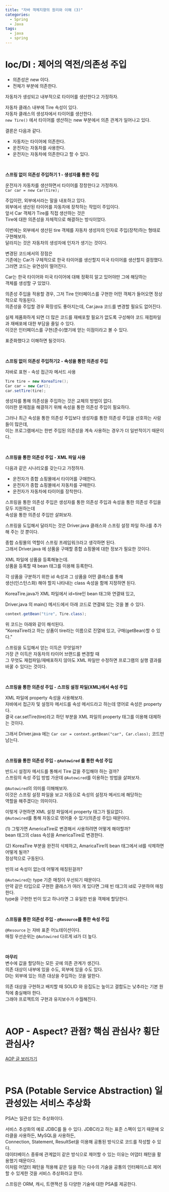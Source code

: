 ```yaml
---
title: "자바 객체지향의 원리와 이해 (3)"
categories:
  - Spring
  - Java
tags:
  - java
  - spring
---
```


# Ioc/DI : 제어의 역전/의존성 주입   

- 의존성은 new 이다.   
- 전체가 부분에 의존한다.   


자동차가 생성되고 내부적으로 타이어를 생산한다고 가정하자.     

자동차 클래스 내부에 Tire 속성이 있다.      
자동차 클래스의 생성자에서 타이어를 생산한다.     
`new Tire()` 에서 타이어를 생산하는 new 부분에서 의존 관계가 일어나고 있다.     

결론은 다음과 같다.   
- 자동차는 타이어에 의존한다.      
- 운전자는 자동차를 사용한다.       
- 운전자는 자동차에 의존한다고 할 수 있다.         

<br/>     

**스프링 없이 의존성 주입하기 1 - 생성자를 통한 주입**     

운전자가 자동차를 생산하면서 타이어를 장창한다고 가정하자.    
`Car car = new Car(tire);`     

주입이란, 외부에서라는 말을 내포하고 있다.    
외부에서 생산된 타이어를 자동차에 장착하는 작업이 주입이다.   
앞서 Car 객체가 Tire를 직접 생산하는 것은            
Tire에 대한 의존성을 자체적으로 해결하는 방식이었다.        

이번에는 외부에서 생산된 tire 객체를 자동차 생성자의 인자로 주입(장착)하는 형태로 구현해보자.   
달라지는 것은 자동차의 생성자에 인자가 생기는 것이다.   

변경된 코드에서의 장점은     
기존에는 Car가 구체적으로 한국 타이어를 생산할지 미국 타이어를 생산할지 결정했다.   
그러면 코드는 유연성이 떨어진다.     

Car는 한국 타이어와 미국 타이어에 대해 정확히 알고 있어야만 그에 해당하는   
객체를 생성할 구 있었다.         

의존성 주입을 적용할 경우, 그저 Tire 인터페이스를 구현한 어떤 객체가 들어오면 정상적으로 작동된다.   
의존성을 주입할 경우 확장성도 좋아지는데, Car.java 코드를 변경할 필요도 없어진다.     

실제 제품화하게 되면 더 많은 코드를 재배포할 필요가 없도록 구성해야 코드 재컴파일과 재배포에 대한 부담을 줄일 수 있다.   
이것은 인터페이스를 구현(준수)했기에 얻는 이점이라고 볼 수 있다.   

표준화했다고 이해하면 될것이다.   

                     
<br/>       
  
**스프링 없이 의존성 주입하기2 - 속성을 통한 의존성 주입**        

자바로 표현 - 속성 접근자 메서드 사용          

```java      
Tire tire = new KoreaTire();  
Car car = new Car();  
car.setTire(tire);    
```  

생성자를 통해 의존성을 주입하는 것은 교체의 방법이 없다.   
이러한 문제점을 해결하기 위해 속성을 통한 의존성 주입이 필요하다.   

그러나 최근 속성을 통한 의존성 주입보다 생성자를 통한 의존성 주입을 선호하는 사람들이 많은데,    
이는 프로그램에서는 한번 주입된 의존성을 계속 사용하는 경우가 더 일반적이기 때문이다.   

                    
<br/>          


**스프링을 통한 의존성 주입 - XML 파일 사용**        

다음과 같은 시나리오를 갖는다고 가정하자.   
- 운전자가 종합 쇼핑몰에서 타이어를 구매한다.    
- 운전자가 종합 쇼핑몰에서 자동차를 구매한다.   
- 운전자가 자동차에 타이어를 장착한다.    


스프링을 통한 의존성 주입은 생성자를 통한 의존성 주입과 속성을 통한 의존성 주입을 모두 지원하는데   
속성을 통한 의존성 주입만 살펴보자.   

스프링을 도입해서 달라지는 것은 Driver.java 클래스와 스프링 설정 파일 하나를 추가해 주는 것 뿐이다.         

종합 쇼핑몰의 역할이 스프링 프레임워크라고 생각하면 된다.       
그래서 Driver.java 에 상품을 구매할 종합 쇼핑몰에 대한 정보가 필요한 것이다.   

XML 파일에 상품을 등록해놓는데.    
상품을 등록할 때 bean 태그를 이용해 등록한다.     

각 상품을 구분하기 위한 id 속성과 그 상품을 어떤 클래스를 통해        
생산(인스턴스화) 해야 할지 나타내는 class 속성을 함께 지정하면 된다.         


KoreaTire.java가 XML 파일에서 id=tire인 bean 태그와 연결돼 있고,        

Driver.java 의 main() 메서드에서 아래 코드로 연결돼 있는 것을 볼 수 있다.        

```java      
context.getBean("tire", Tire.class);     
```     

위 코드는 아래와 같이 해석된다.    
"KoreaTire라고 하는 상품이 tire라는 이름으로 진열돼 있고, 구매(getBean)할 수 있다."    


스프링을 도입해서 얻는 이득은 무엇일까?          
가장 큰 이득은 자동차의 타이어 브랜드를 변경할 때        
그 무엇도 재컴파일/재배포하지 않아도 XML 파일만 수정하면 프로그램의 실행 결과를 바꿀 수 있다는 것이다.     

<br/>          

**스프링을 통한 의존성 주입 - 스프링 설정 파일(XML)에서 속성 주입**       

XML 파일에 property 속성을 사용해보자.   
자바에서 접근자 및 설정자 메서드를 속성 메서드라고 하는데 영어로 속성은 property다.   
결국 car.setTire(tire)라고 하던 부분을 XML 파일의 property 태그를 이용해 대체하는 것이다.   

그래서 Driver.java 에는 `Car car = context.getBean("car", Car.class);` 코드만 남는다.        

 
<br/>          

**스프링을 통한 의존성 주입 - `@Autowired` 를 통한 속성 주입**     

반드시 설정자 메서드를 통해서 Tire 값을 주입해야 하는 걸까?     
스프링의 속성 주입 방법 가운데 `@Autowired`를 이용하는 방법을 살펴보자.   

`@Autowired`의 의미를 이해해보자.    
이것은 스프링 설정 파일을 보고 자동으로 속성의 설정자 메서드에 해당하는   
역할을 해주겠다는 의미이다.        

이렇게 구현하면 XML 설정 파일에서 property 태그가 필요없다.    
`@Autowired`를 통해 자동으로 엮어줄 수 있기(의존성 주입) 때문이다.      

(1) 그렇가면 AmericaTire로 변경해서 사용하려면 어떻게 해야할까?    
bean 태그의 class 속성을 AmericaTire로 변경한다.   

(2) KoreaTire 부분을 완전히 삭제하고, AmaricaTire의 bean 태그에서 id를 삭제하면 어떻게 될까?    
정상적으로 구동된다.   

빈의 id 속성이 없는데 어떻게 매칭된걸까?     

`@Autowired`는 type 기준 매칭이 우선되기 때문이다.       
만약 같은 타입으로 구현한 클래스가 여러 개 있다면 그때 빈 태그의 id로 구분하여 매칭한다.             
type을 구현한 빈이 있고 하나라면 그 유일한 빈을 객체에 할당한다.                   

<br/>          

**스프링을 통한 의존성 주입 - `@Resource`를 통한 속성 주입**      

`@Resource` 는 자바 표준 어노테이션이다.   
매칭 우선순위는 `@Autowired` 다르게 id가 더 높다.   

<br/>          

**마무리**     
변수에 값을 할당하는 모든 곳에 의존 관계가 생긴다.   
의존 대상이 내부에 있을 수도, 외부에 있을 수도 있다.   
DI는 외부에 있는 의존 대상을 주입하는 것을 말한다.   

의존 대상을 구현하고 배치할 때 SOLID 와 응집도는 높이고 결합도는 낮추라는 기본 원칙에 충실해야 한다.   
그래야 프로젝트의 구현과 유지보수가 수월해진다.             


<br/>           


# AOP - Aspect? 관점? 핵심 관심사? 횡단 관심사?        

[AOP 글 보러가기](https://hyerin6.github.io/2020-02-14/spring-AOP/)     

<br/>           

# PSA (Potable Service Abstraction) 일관성있는 서비스 추상화          

PSA는 일관성 있는 추상화이다.       

서비스 추상화의 예로 JDBC를 들 수 있다. JDBC라고 하는 표준 스펙이 있기 때문에 오라클을 사용하든, MySQL을 사용하든,       
Connection, Statement, ResultSet을 이용해 공통된 방식으로 코드를 작성할 수 있다.     
데이터베이스 종류에 관계없이 같은 방식으로 제어할 수 있는 이유는 어댑터 패턴을 활용했기 때문이다.     
이처럼 어댑터 패턴을 적용해 같은 일을 하는 다수의 기술을 공통의 인터페이스로 제어할 수 있게한 것을 서비스 추상화라고 한다.     

스프링은 ORM, 캐시, 트랜잭션 등 다양한 기술에 대한 PSA를 제공한다.         

<br />          
